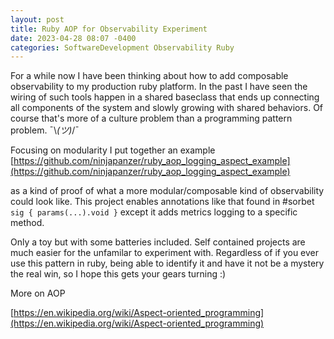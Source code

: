 ```yaml
---
layout: post
title: Ruby AOP for Observability Experiment
date: 2023-04-28 08:07 -0400
categories: SoftwareDevelopment Observability Ruby
---
```


For a while now I have been thinking about how to add composable observability to my production ruby platform. In the past I have seen the wiring of such tools happen in a shared baseclass that ends up connecting all components of the system and slowly growing with shared behaviors. Of course that's more of a culture problem than a programming pattern problem. ¯\\_(ツ)_/¯

Focusing on modularity I put together an example [https://github.com/ninjapanzer/ruby_aop_logging_aspect_example](https://github.com/ninjapanzer/ruby_aop_logging_aspect_example)

as a kind of proof of what a more modular/composable kind of observability could look like. This project enables annotations like that found in #sorbet `sig { params(...).void }` except it adds metrics logging to a specific method.


Only a toy but with some batteries included. Self contained projects are much easier for the unfamilar to experiment with. Regardless of if you ever use this pattern in ruby, being able to identify it and have it not be a mystery the real win, so I hope this gets your gears turning :)


More on AOP

[https://en.wikipedia.org/wiki/Aspect-oriented_programming](https://en.wikipedia.org/wiki/Aspect-oriented_programming)
